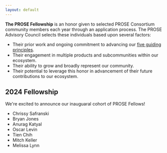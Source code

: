 ```yaml
---
layout: default
---
```


**The PROSE Fellowship** is an honor given to selected PROSE Consortium community members
each year through an application process. The PROSE Advisory Council selects these
individuals based upon several factors:

- Their prior work and ongoing commitment to advancing our
  [five guiding principles](/#:~:text=five%20guiding%20principles).
- Their engagement in multiple products and subcommunities within our ecosystem.
- Their ability to grow and broadly represent our community.
- Their potential to leverage this honor in advancement of their future contributions
  to our ecosystem.

## 2024 Fellowship

We're excited to announce our inauguaral cohort of PROSE Fellows!

- Chrissy Safranski
- Bryan Jones
- Anurag Katyal
- Oscar Levin
- Tien Chih
- Mitch Keller
- Melissa Lynn
